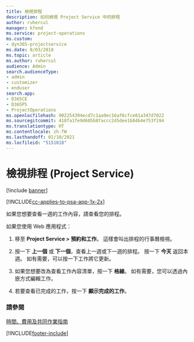 ```yaml
---
title: 檢視排程
description: 如何檢視 Project Service 中的排程
author: ruhercul
manager: kfend
ms.service: project-operations
ms.custom:
- dyn365-projectservice
ms.date: 8/03/2018
ms.topic: article
ms.author: ruhercul
audience: Admin
search.audienceType:
- admin
- customizer
- enduser
search.app:
- D365CE
- D365PS
- ProjectOperations
ms.openlocfilehash: 902254394ecd7c1aa9ec16af6cfce81a347d7022
ms.sourcegitcommit: 418fa1fe9d605b8faccc2d5dee1b04b4e753f194
ms.translationtype: HT
ms.contentlocale: zh-TW
ms.lasthandoff: 02/10/2021
ms.locfileid: "5151018"
---
```

# <a name="view-your-schedule-project-service"></a>檢視排程 (Project Service)

[!include [banner](../includes/psa-now-project-operations.md)]

[!INCLUDE[cc-applies-to-psa-app-1x-2x](../includes/cc-applies-to-psa-app-1x-2x.md)]

如果您想要查看一週的工作內容，請查看您的排程。  
  
 如果您使用 Web 應用程式：  
  
1.  移至 **Project Service > 預約和工作**。 這樣會叫出排程的行事曆檢視。  
  
2.  按一下 **上一個** 或 **下一個**，查看上一週或下一週的排程。 按一下 **今天** 返回本週。 如有需要，可以按一下工作將它更新。  
  
3.  如果您想要改為查看工作內容清單，按一下 **格線**。 如有需要，您可以透過內嵌方式編輯工作。  
  
4.  若要查看已完成的工作，按一下 **顯示完成的工作**。  
  
### <a name="see-also"></a>請參閱  
 [時間、費用及共同作業指南](../psa/time-expense-collaboration-guide.md)


[!INCLUDE[footer-include](../includes/footer-banner.md)]